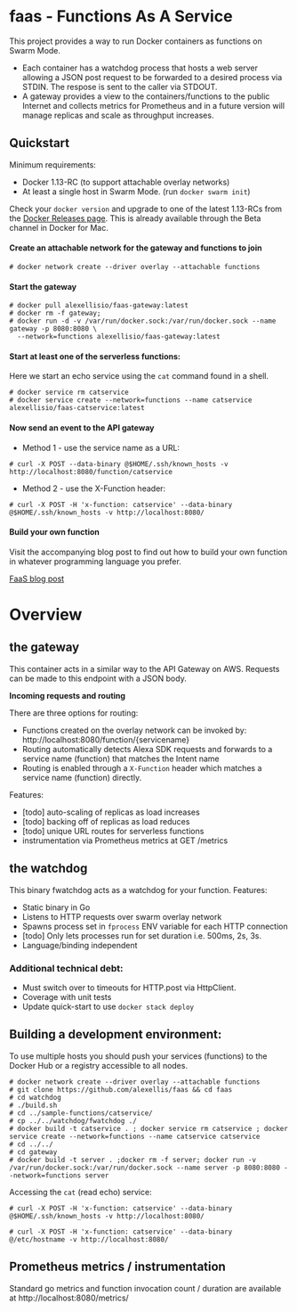 # faas - Functions As A Service

This project provides a way to run Docker containers as functions on Swarm Mode. 

* Each container has a watchdog process that hosts a web server allowing a JSON post request to be forwarded to a desired process via STDIN. The respose is sent to the caller via STDOUT.
* A gateway provides a view to the containers/functions to the public Internet and collects metrics for Prometheus and in a future version will manage replicas and scale as throughput increases.

## Quickstart

Minimum requirements: 

* Docker 1.13-RC (to support attachable overlay networks)
* At least a single host in Swarm Mode. (run `docker swarm init`)

Check your `docker version` and upgrade to one of the latest 1.13-RCs from the [Docker Releases page](https://github.com/docker/docker/releases). This is already available through the Beta channel in Docker for Mac.

#### Create an attachable network for the gateway and functions to join

```
# docker network create --driver overlay --attachable functions
```

#### Start the gateway

```
# docker pull alexellisio/faas-gateway:latest
# docker rm -f gateway;
# docker run -d -v /var/run/docker.sock:/var/run/docker.sock --name gateway -p 8080:8080 \
  --network=functions alexellisio/faas-gateway:latest
```

#### Start at least one of the serverless functions:

Here we start an echo service using the `cat` command found in a shell.

```
# docker service rm catservice
# docker service create --network=functions --name catservice alexellisio/faas-catservice:latest
```

#### Now send an event to the API gateway

* Method 1 - use the service name as a URL:

```
# curl -X POST --data-binary @$HOME/.ssh/known_hosts -v http://localhost:8080/function/catservice
```

* Method 2 - use the X-Function header:

```
# curl -X POST -H 'x-function: catservice' --data-binary @$HOME/.ssh/known_hosts -v http://localhost:8080/
```

#### Build your own function

Visit the accompanying blog post to find out how to build your own function in whatever programming language you prefer.

[FaaS blog post](http://blog.alexellis.io/functions-as-a-service/)

# Overview

## the gateway

This container acts in a similar way to the API Gateway on AWS. Requests can be made to this endpoint with a JSON body.

**Incoming requests and routing**

There are three options for routing:

* Functions created on the overlay network can be invoked by: http://localhost:8080/function/{servicename}
* Routing automatically detects Alexa SDK requests and forwards to a service name (function) that matches the Intent name
* Routing is enabled through a `X-Function` header which matches a service name (function) directly.

Features:

* [todo] auto-scaling of replicas as load increases
* [todo] backing off of replicas as load reduces
* [todo] unique URL routes for serverless functions
* instrumentation via Prometheus metrics at GET /metrics

## the watchdog


This binary fwatchdog acts as a watchdog for your function. Features:

* Static binary in Go
* Listens to HTTP requests over swarm overlay network
* Spawns process set in `fprocess` ENV variable for each HTTP connection
* [todo] Only lets processes run for set duration i.e. 500ms, 2s, 3s.
* Language/binding independent

### Additional technical debt:

* Must switch over to timeouts for HTTP.post via HttpClient.
* Coverage with unit tests
* Update quick-start to use `docker stack deploy`

## Building a development environment:

To use multiple hosts you should push your services (functions) to the Docker Hub or a registry accessible to all nodes.

```
# docker network create --driver overlay --attachable functions
# git clone https://github.com/alexellis/faas && cd faas
# cd watchdog
# ./build.sh
# cd ../sample-functions/catservice/
# cp ../../watchdog/fwatchdog ./
# docker build -t catservice . ; docker service rm catservice ; docker service create --network=functions --name catservice catservice
# cd ../../
# cd gateway
# docker build -t server . ;docker rm -f server; docker run -v /var/run/docker.sock:/var/run/docker.sock --name server -p 8080:8080 --network=functions server
```

Accessing the `cat` (read echo) service:

```
# curl -X POST -H 'x-function: catservice' --data-binary @$HOME/.ssh/known_hosts -v http://localhost:8080/

# curl -X POST -H 'x-function: catservice' --data-binary @/etc/hostname -v http://localhost:8080/
```

## Prometheus metrics / instrumentation

Standard go metrics and function invocation count / duration are available at http://localhost:8080/metrics/
